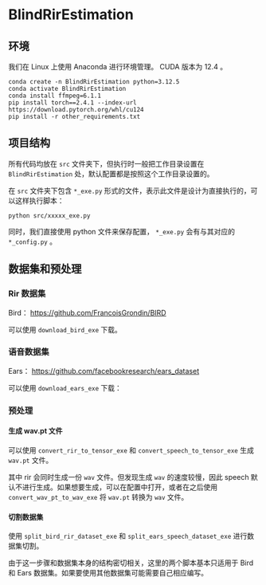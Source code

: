 # BlindRirEstimation

## 环境

我们在 Linux 上使用 Anaconda 进行环境管理。 CUDA 版本为 12.4 。

```shell
conda create -n BlindRirEstimation python=3.12.5
conda activate BlindRirEstimation
conda install ffmpeg=6.1.1
pip install torch==2.4.1 --index-url https://download.pytorch.org/whl/cu124
pip install -r other_requirements.txt
```

## 项目结构

所有代码均放在 `src` 文件夹下，但执行时一般把工作目录设置在 `BlindRirEstimation` 处，默认配置都是按照这个工作目录设置的。

在 `src` 文件夹下包含 `*_exe.py` 形式的文件，表示此文件是设计为直接执行的，可以这样执行脚本：

```shell
python src/xxxxx_exe.py
```

同时，我们直接使用 python 文件来保存配置， `*_exe.py` 会有与其对应的 `*_config.py` 。

## 数据集和预处理

### Rir 数据集

Bird： https://github.com/FrancoisGrondin/BIRD

可以使用 `download_bird_exe` 下载。

### 语音数据集

Ears： https://github.com/facebookresearch/ears_dataset

可以使用 `download_ears_exe` 下载：

### 预处理

#### 生成 wav.pt 文件

可以使用 `convert_rir_to_tensor_exe` 和 `convert_speech_to_tensor_exe` 生成 `wav.pt` 文件。

其中 rir 会同时生成一份 `wav` 文件。但发现生成 `wav` 的速度较慢，因此 speech 默认不进行生成。如果想要生成，可以在配置中打开，或者在之后使用 `convert_wav_pt_to_wav_exe` 将 `wav.pt` 转换为 `wav` 文件。

#### 切割数据集

使用 `split_bird_rir_dataset_exe` 和 `split_ears_speech_dataset_exe` 进行数据集切割。

由于这一步骤和数据集本身的结构密切相关，这里的两个脚本基本只适用于 Bird 和 Ears 数据集。如果要使用其他数据集可能需要自己相应编写。

